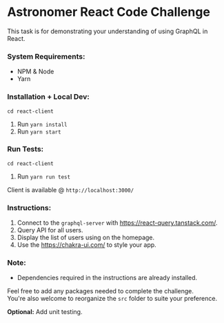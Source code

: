 # Astronomer React Code Challenge

This task is for demonstrating your understanding of using GraphQL in React.

### System Requirements:

- NPM & Node
- Yarn

### Installation + Local Dev:

`cd react-client`

1. Run `yarn install`
2. Run `yarn start`

### Run Tests:

`cd react-client`

1. Run `yarn run test`

Client is available @ `http://localhost:3000/`

### Instructions:

1. Connect to the `graphql-server` with https://react-query.tanstack.com/.
2. Query API for all users.
3. Display the list of users using on the homepage.
4. Use the https://chakra-ui.com/ to style your app.

### Note:

- Dependencies required in the instructions are already installed.

Feel free to add any packages needed to complete the challenge. <br/>
You're also welcome to reorganize the `src` folder to suite your preference.

**Optional:** Add unit testing.
